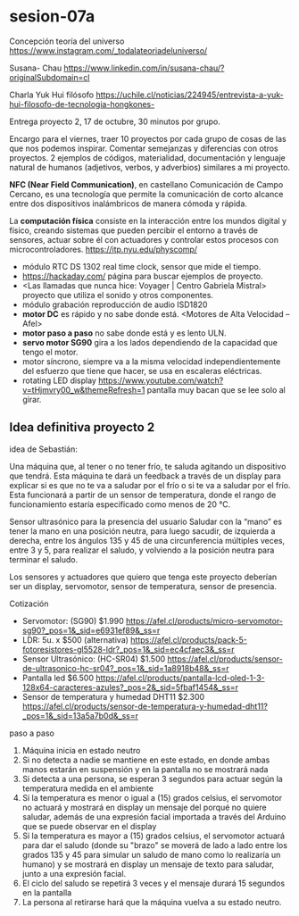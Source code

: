 # sesion-07a

Concepción teoría del universo
<https://www.instagram.com/_todalateoriadeluniverso/>

Susana- Chau <https://www.linkedin.com/in/susana-chau/?originalSubdomain=cl>

Charla Yuk Hui filósofo <https://uchile.cl/noticias/224945/entrevista-a-yuk-hui-filosofo-de-tecnologia-hongkones->

Entrega proyecto 2, 17 de octubre, 30 minutos por grupo.  

Encargo para el viernes, traer 10 proyectos por cada grupo de cosas de las que nos podemos inspirar. Comentar semejanzas y diferencias con otros proyectos. 2 ejemplos de códigos, materialidad, documentación y lenguaje natural de humanos (adjetivos, verbos, y adverbios) similares a mi proyecto.

**NFC (Near Field Communication)**, en castellano Comunicación de Campo Cercano, es una tecnología que permite la comunicación de corto alcance entre dos dispositivos inalámbricos de manera cómoda y rápida.

La **computación física** consiste en la interacción entre los mundos digital y físico, creando sistemas que pueden percibir el entorno a través de sensores, actuar sobre él con actuadores y controlar estos procesos con microcontroladores.
<https://itp.nyu.edu/physcomp/>

- módulo RTC DS 1302 real time clock, sensor que mide el tiempo.
- <https://hackaday.com/> página para buscar ejemplos de proyecto.
- <Las llamadas que nunca hice: Voyager | Centro Gabriela Mistral> proyecto que utiliza el sonido y otros componentes.
- módulo grabación reproducción de audio ISD1820
- **motor DC** es rápido y no sabe donde está. <Motores de Alta Velocidad – Afel>
- **motor paso a paso** no sabe donde está y es lento ULN.
- **servo motor SG90** gira a los lados dependiendo de la capacidad que tengo el motor.
- motor síncrono, siempre va a la misma velocidad independientemente del esfuerzo que tiene que hacer, se usa en escaleras eléctricas.
- rotating LED display <https://www.youtube.com/watch?v=tHjmvry00_w&themeRefresh=1> pantalla muy bacan que se lee solo al girar.
  
## Idea definitiva proyecto 2

idea de Sebastián:

Una máquina que, al tener o no tener frío, te saluda agitando un dispositivo que tendrá. Esta máquina te dará un feedback a través de un display para explicar si es que no te va a saludar por el frío o si te va a saludar por el frío. Esta funcionará a partir de un sensor de temperatura, donde el rango de funcionamiento estaría especificado como menos de 20 °C.

Sensor ultrasónico para la presencia del usuario
Saludar con la “mano” es tener la mano en una posición neutra, para luego sacudir, de izquierda a derecha, entre los ángulos 135 y 45 de una circunferencia múltiples veces, entre 3 y 5, para realizar el saludo, y volviendo a la posición neutra para terminar el saludo.

Los sensores y actuadores que quiero que tenga este proyecto deberían ser un display, servomotor, sensor de temperatura, sensor de presencia.

Cotización

- Servomotor: (SG90) $1.990 <https://afel.cl/products/micro-servomotor-sg90?_pos=1&_sid=e6931ef89&_ss=r>
- LDR: 5u. x $500 (alternativa) <https://afel.cl/products/pack-5-fotoresistores-gl5528-ldr?_pos=1&_sid=ec4cfaec3&_ss=r>
- Sensor Ultrasónico: (HC-SR04) $1.500 <https://afel.cl/products/sensor-de-ultrasonico-hc-sr04?_pos=1&_sid=1a8918b48&_ss=r>
- Pantalla led $6.500 <https://afel.cl/products/pantalla-lcd-oled-1-3-128x64-caracteres-azules?_pos=2&_sid=5fbaf1454&_ss=r>
- Sensor de temperatura y humedad DHT11 $2.300 <https://afel.cl/products/sensor-de-temperatura-y-humedad-dht11?_pos=1&_sid=13a5a7b0d&_ss=r>
  
paso a paso

1. Máquina inicia en estado neutro
2. Si no detecta a nadie se mantiene en este estado, en donde ambas manos estarán en suspensión y en la pantalla no se mostrará nada
3. Si detecta a una persona, se esperan 3 segundos para actuar según la temperatura medida en el ambiente
4. Si la temperatura es menor o igual a (15) grados celsius, el servomotor no actuará y mostrará en display un mensaje del porqué no quiere saludar, además de una expresión facial importada a través del Arduino que se puede observar en el display
5. Si la temperatura es mayor a (15) grados celsius, el servomotor actuará para dar el saludo (donde su "brazo" se moverá de lado a lado entre los grados 135 y 45 para simular un saludo de mano como lo realizaría un humano) y se mostrará en display un mensaje de texto para saludar, junto a una expresión facial.
6. El ciclo del saludo se repetirá 3 veces y el mensaje durará 15 segundos en la pantalla
7. La persona al retirarse hará que la máquina vuelva a su estado neutro.
